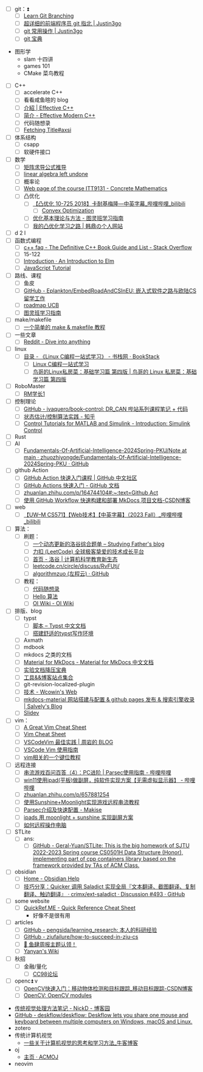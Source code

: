 - [ ] git：⏫ 
	- [ ] [Learn Git Branching](https://learngitbranching.js.org/?demo=&locale=zh_CN)
	- [ ] [超详细的前端程序员 git 指北 | Justin3go](https://justin3go.com/posts/2022/10/14%E8%B6%85%E8%AF%A6%E7%BB%86%E7%9A%84%E5%89%8D%E7%AB%AF%E7%A8%8B%E5%BA%8F%E5%91%98git%E6%8C%87%E5%8C%97)
	- [ ] [git 常用操作 | Justin3go](https://justin3go.com/posts/2022/02/04git%E5%B8%B8%E7%94%A8%E6%93%8D%E4%BD%9C)
	- [ ] [git 宝典](https://wangloo.github.io/posts/tools/git/git/)
- 图形学
	- slam 十四讲
	- games 101
	- CMake 菜鸟教程
- [ ] C++
	- [ ] accelerate C++
	- [ ] 看看咸鱼暄的 blog
	- [ ] [介紹 | Effective C++](https://wizardforcel.gitbooks.io/effective-cpp/content/index.html)
	- [ ] [简介 - Effective Modern C++](https://cntransgroup.github.io/EffectiveModernCppChinese/)
	- [ ] 代码随想录
	- [ ] [Fetching Title#axsi](https://zh.cppreference.com/)
- [ ] 体系结构
	- [ ] csapp
	- [ ] 软硬件接口
- [ ] 数学
	- [ ] [矩阵求导公式推导](https://zhuanlan.zhihu.com/p/273729929)
	- [ ] [linear algebra left undone](https://github.com/yhwu-is/Linear-Algebra-Left-Undone)
	- [ ] 概率论
	- [ ] [Web page of the course ITT9131 - Concrete Mathematics](https://cs.ioc.ee/cm/)
	- [ ] 凸优化
		- [ ] [【凸优化 10-725 2018】卡耐基梅隆—中英字幕\_哔哩哔哩\_bilibili](https://www.bilibili.com/video/BV1NYHve9EdX)
			- [ ] [Convex Optimization](https://www.stat.cmu.edu/~ryantibs/convexopt/)
		- [ ] [优化基本理论与方法 - 图灵班学习指南](https://zju-turing.github.io/TuringCourses/major_basic/convex_optimization)
		- [ ] [我的凸优化学习之路 | 韩鼎の个人网站](https://deanhan.com/2018/01/17/convex/)
- [ ] d 2 l
- [ ] 函数式编程
	- [ ] [c++ faq - The Definitive C++ Book Guide and List - Stack Overflow](https://stackoverflow.com/questions/388242/the-definitive-c-book-guide-and-list)
	- [ ] 15-122
	- [ ] [Introduction · An Introduction to Elm](https://guide.elm-lang.org/)
	- [ ] [JavaScript Tutorial](https://www.w3schools.com/js/)
- [ ] 路线、课程
	- [ ] 鱼皮
	- [ ] [GitHub - Eplankton/EmbedRoadAndCSInEU: 嵌入式软件之路与欧陆CS留学工作](https://github.com/Eplankton/EmbedRoadAndCSInEU)
	- [ ] [roadmap UCB](https://hkn.eecs.berkeley.edu/courseguides)
	- [ ] [图灵班学习指南](https://zju-turing.github.io/TuringCourses/)
- [ ] make/makefile
	- [ ] [一个简单的 make & makefile 教程](https://zhuanlan.zhihu.com/p/92010728)
- [ ] 一些文章
	- [ ] [Reddit - Dive into anything](https://www.reddit.com/r/learnprogramming/wiki/faq/)
- [ ] linux
	- [ ] [目录 - 《Linux C编程一站式学习》 - 书栈网 · BookStack](https://www.bookstack.cn/read/linux-c/menu.md)
		- [ ] [Linux C编程一站式学习](https://akaedu.github.io/book/)
		- [ ] [鸟哥的Linux私房菜：基础学习篇 第四版 | 鸟哥的 Linux 私房菜：基础学习篇 第四版](https://wizardforcel.gitbooks.io/vbird-linux-basic-4e)
- [ ] RoboMaster
	- [ ] [RM学长1](https://www.zhihu.com/people/zengen-38)
- [ ] 控制理论
	- [ ] [GitHub - ivaquero/book-control: DR\_CAN 哔站系列课程笔记 + 代码](https://github.com/ivaquero/book-control)
	- [ ] [状态估计/控制算法实践 - 知乎](https://www.zhihu.com/column/c_1296379521394929664)
	- [ ] [Control Tutorials for MATLAB and Simulink - Introduction: Simulink Control](https://ctms.engin.umich.edu/CTMS/index.php?example=Introduction&section=SimulinkControl)
- [ ] Rust
- [ ] AI
	- [ ] [Fundamentals-Of-Artificial-Intelligence-2024Spring-PKU/Note at main · zhuozhiyongde/Fundamentals-Of-Artificial-Intelligence-2024Spring-PKU · GitHub](https://github.com/zhuozhiyongde/Fundamentals-Of-Artificial-Intelligence-2024Spring-PKU/blob/main/Note/)
- [ ] github Action
	- [ ] [GitHub Action 快速入门课程 | GitHub 中文社区](https://www.github-zh.com/getting-started/hello-github-actions)
	- [ ] [GitHub Actions 快速入门 - GitHub 文档](https://docs.github.com/zh/actions/writing-workflows/quickstart)
	- [ ] [zhuanlan.zhihu.com/p/164744104#:\~:text=Github Act](https://zhuanlan.zhihu.com/p/164744104#:~:text=Github%20Act)
	- [ ] [使用 GitHub Workflow 快速构建和部署 MkDocs 项目文档-CSDN博客](https://blog.csdn.net/li_yatao/article/details/141035509#:~:text=%E9%80%9A%E8%BF%87%E7%BC%96%E5%86%99%20Workf)
- [ ] web
	- [ ] [【UW–M CS571】【Web技术】【中英字幕】（2023 Fall）\_哔哩哔哩\_bilibili](https://www.bilibili.com/video/BV1vK421y7aY)
- [ ] 算法：
	- [ ] 刷题：
		- [ ] [一个动态更新的洛谷综合题单 – Studying Father's blog](https://studyingfather.com/archives/841)
		- [ ] [力扣 (LeetCode) 全球极客挚爱的技术成长平台](https://leetcode.cn/)
		- [ ] [首页 - 洛谷 | 计算机科学教育新生态](https://www.luogu.com.cn/)
		- [ ] [leetcode.cn/circle/discuss/RvFUtj/](https://leetcode.cn/circle/discuss/RvFUtj/)
		- [ ] [algorithmzuo (左程云) · GitHub](https://github.com/algorithmzuo)
	- [ ] 教程：
		- [ ] [代码随想录](https://programmercarl.com/)
		- [ ] [Hello 算法](https://www.hello-algo.com/)
		- [ ] [OI Wiki - OI Wiki](https://oi-wiki.org/)
- [ ] 排版、blog
	- [ ] typst
		- [ ] [脚本 – Typst 中文文档](https://typst-doc-cn.github.io/docs/reference/scripting)
		- [ ] [搭建舒适的typst写作环境](https://zhuanlan.zhihu.com/p/642509853)
	- [ ] Axmath
	- [ ] mdbook
	- [ ] mkdocs 之类的文档
	- [ ] [Material for MkDocs - Material for MkDocs 中文文档](https://mkdoc-material.llango.com/)
	- [ ] [实验文档降压宝典](https://hypotensor.tonycrane.cc/)
	- [ ] [工具&&博客站点集合](https://wangloo.github.io/posts/tools/useful_sites/)
	- [ ] git-revision-localized-plugin
	- [ ] [技术 - Wcowin's Web](https://wcowin.work/blog/indexblog.html)
	- [ ] [mkdocs-material 网站搭建与配置 & github pages 发布 & 搜索引擎收录 | Salvely's Blog](https://salvely.github.io/posts/mkdocs-material%20%E7%BD%91%E7%AB%99%E6%90%AD%E5%BB%BA%E4%B8%8E%E9%85%8D%E7%BD%AE%20_%20github%20pages%20%E5%8F%91%E5%B8%83%20_%20%E6%90%9C%E7%B4%A2%E5%BC%95%E6%93%8E%E6%94%B6%E5%BD%95.html)
	- [ ] [Slidev](https://cn.sli.dev/)
- [ ] vim：
	- [ ] [A Great Vim Cheat Sheet](https://vimsheet.com/)
	- [ ] [Vim Cheat Sheet](https://vim.rtorr.com/lang/zh_cn)
	- [ ] [VSCodeVim 最佳实践 | 周岩的 BLOG](https://zhouyanlt.github.io/vim/2019/09/20/vscode-vim-best-practices.html)
	- [ ] [VSCode Vim 使用指南](https://hanzhen.wang/posts/vscode-vim)
	- [ ] [vim相关的一个键位教程](https://cworld.top/blog/vim-key)  
- [ ] 远程连接  
	- [ ] [串流游戏百问百答（4）：PC进阶 | Parsec使用指南 - 哔哩哔哩](https://www.bilibili.com/read/cv32334628)  
	- [ ] [win11使用ipad(平板)做副屏，纯软件实现方案【无需虚拟显示器】 - 哔哩哔哩](https://www.bilibili.com/read/cv23432170/#:~:text=%E6%89%93%E5%BC%80%E5%B9%B3%E6%9D%BF%E7%AB%AF%E7%9A%84moon)
	- [ ] [zhuanlan.zhihu.com/p/657881254](https://zhuanlan.zhihu.com/p/657881254)
	- [ ] [使用Sunshine+Moonlight实现游戏远程串流教程](https://www.hangge.com/blog/cache/detail_3544.html#:~:text=Sunshine%20+)
	- [ ] [Parsec介绍及快速配置 - Makise](https://makise.xlog.app/parsec?)
	- [ ] [ipads 用 moonlight + sunshine 实现副屏方案](https://zhuanlan.zhihu.com/p/669124021#:~:text=%E3%80%90%E6%93%8D%E4%BD%9C%E6%AD%A5%E9%AA%A4%E3%80%91%201.%E8%BD%AF)
	- [ ] [如何远程操作电脑](https://obsidian.zerokei.top/Hub/%E5%A6%82%E4%BD%95%E8%BF%9C%E7%A8%8B%E6%93%8D%E4%BD%9C%E7%94%B5%E8%84%91/)
- [ ] STLite
	- [ ] ans:
		- [ ] [GitHub - Geral-Yuan/STLite: This is the big homework of SJTU 2022-2023 Spring course CS0501H Data Structure (Honor), implementing part of cpp containers library based on the framework provided by TAs of ACM Class.](https://github.com/Geral-Yuan/STLite/tree/main)
- [ ] obsidian
	- [ ] [Home - Obsidian Help](https://help.obsidian.md/)
	- [ ] [技巧分享：Quicker 调用 Saladict 实现全局『文本翻译、截图翻译、复制翻译、触边翻译』 · crimx/ext-saladict · Discussion #493 · GitHub](https://github.com/crimx/ext-saladict/discussions/493)
- [ ] some website
	- [ ] [QuickRef.ME - Quick Reference Cheat Sheet](https://quickref.me/)
		- 好像不是很有用
- [ ] articles
	- [ ] [GitHub - pengsida/learning\_research: 本人的科研经验](https://github.com/pengsida/learning_research)
	- [ ] [GitHub - zjufailure/how-to-succeed-in-zju-cs](https://github.com/zjufailure/how-to-succeed-in-zju-cs)
	- [ ] [🍤 鱼肆周报主题认领！](https://www.yuque.com/xianyuxuan/saltfish_shop/weekly_headlines)
	- [ ] [Yanyan's Wiki](https://jyywiki.cn/Reading_List.md)
- [ ] 秋招
	- [ ] 金融/量化
		- [ ] [CC98论坛](https://www.cc98.org/topic/5132208)
- [ ] openc⏫ v
	- [ ] [OpenCV快速入门：移动物体检测和目标跟踪\_移动目标跟踪-CSDN博客](https://blog.csdn.net/qq_31463571/article/details/134646806#:~:text=%E9%80%9A%E8%BF%87%E5%88%86%E6%9E%90%E8%BF%99%E4%BA%9B%E5%90%91%E9%87%8F%EF%BC%8C%E5%8F%AF)
	- [ ] [OpenCV: OpenCV modules](https://docs.opencv.org/4.x/index.html)
- [传统视觉处理方法笔记 - NickD - 博客园](https://www.cnblogs.com/cntech/p/15342241.html#:~:text=1.%20%E5%9B%BE%E5%83%8F%E5%88%86%E5%89%B2%20%E4%BC%A0%E7%BB%9F)
- [GitHub - deskflow/deskflow: Deskflow lets you share one mouse and keyboard between multiple computers on Windows, macOS and Linux.](https://github.com/deskflow/deskflow)
- zotero
- 传统计算机视觉
	- [一些关于计算机视觉的思考和学习方法\_牛客博客](https://blog.nowcoder.net/n/79b7219009fb4ed6b863944a7eb7ce85?from=nowcoder_improve)
- oj
	- [主页 · ACMOJ](https://acm.sjtu.edu.cn/OnlineJudge/)
- neovim
